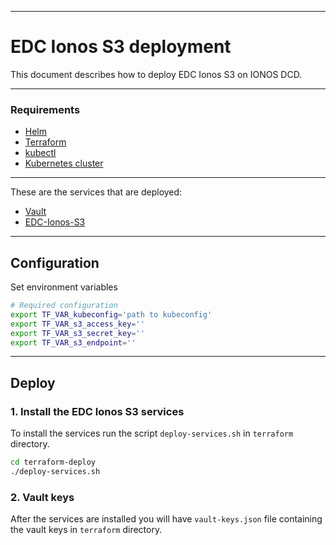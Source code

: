 ***
# EDC Ionos S3 deployment

This document describes how to deploy EDC Ionos S3 on IONOS DCD.

***

### Requirements
- [Helm](https://helm.sh/docs/intro/install/)
- [Terraform](https://developer.hashicorp.com/terraform/downloads)
- [kubectl](https://kubernetes.io/docs/tasks/tools/install-kubectl/)
- [Kubernetes cluster](https://kubernetes.io/docs/setup/)

***

These are the services that are deployed:
- [Vault](https://www.vaultproject.io/)
- [EDC-Ionos-S3](https://github.com/Digital-Ecosystems/edc-ionos-s3)

***

## Configuration

Set environment variables

```sh
# Required configuration
export TF_VAR_kubeconfig='path to kubeconfig'
export TF_VAR_s3_access_key=''
export TF_VAR_s3_secret_key=''
export TF_VAR_s3_endpoint=''
```

***

## Deploy

### 1. Install the EDC Ionos S3 services

To install the services run the script ```deploy-services.sh``` in ```terraform``` directory.

```sh
cd terraform-deploy
./deploy-services.sh
```

### 2. Vault keys
After the services are installed you will have ```vault-keys.json``` file containing the vault keys in ```terraform``` directory.